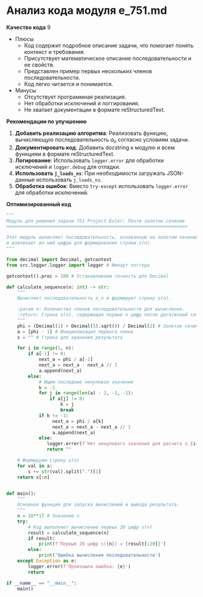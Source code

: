 # Анализ кода модуля e_751.md

**Качество кода**
9
- Плюсы
    - Код содержит подробное описание задачи, что помогает понять контекст и требования.
    - Присутствует математическое описание последовательности и ее свойств.
    - Представлен пример первых нескольких членов последовательности.
    - Код легко читается и понимается.
- Минусы
    - Отсутствует программная реализация.
    - Нет обработки исключений и логгирования.
    - Не хватает документации в формате reStructuredText.

**Рекомендации по улучшению**
1. **Добавить реализацию алгоритма**: Реализовать функцию, вычисляющую последовательность $a_n$ согласно условиям задачи.
2. **Документировать код**: Добавить docstring к модулю и всем функциям в формате reStructuredText.
3. **Логирование**: Использовать `logger.error` для обработки исключений и `logger.debug` для отладки.
4. **Использовать `j_loads_ns`**: При необходимости загружать JSON-данные использовать `j_loads_ns`.
5. **Обработка ошибок**:  Вместо `try-except` использовать `logger.error` для обработки исключений.

**Оптимизированный код**
```python
"""
Модуль для решения задачи 751 Project Euler: Почти золотое сечение
===================================================================

Этот модуль вычисляет последовательность, основанную на золотом сечении,
и извлекает из неё цифры для формирования строки s(n).
"""

from decimal import Decimal, getcontext
from src.logger.logger import logger # Импорт логгера

getcontext().prec = 100 # Устанавливаем точность для Decimal

def calculate_sequence(n: int) -> str:
    """
    Вычисляет последовательность a_n и формирует строку s(n).

    :param n: Количество членов последовательности для вычисления.
    :return: Строка s(n), содержащая первые n цифр после десятичной точки.
    """
    phi = (Decimal(1) + Decimal(5).sqrt()) / Decimal(2) # Золотое сечение
    a = [phi - 1] # Инициализация первого члена
    s = "" # Строка для хранения результата

    for i in range(1, n):
        if a[-1] != 0:
            next_a = phi / a[-1]
            next_a = next_a - next_a // 1
            a.append(next_a)
        else:
            # Ищем последнее ненулевое значение
            k = -1
            for j in range(len(a) - 2, -1, -1):
                if a[j] != 0:
                    k = j
                    break
            if k != -1:
                 next_a = phi / a[k]
                 next_a = next_a - next_a // 1
                 a.append(next_a)
            else:
               logger.error(f'Нет ненулевого значения для расчета a_{i+1}')
               return ""

    # Формируем строку s(n)
    for val in a:
        s += str(val).split(".")[1]
    return s[:n]


def main():
    """
    Основная функция для запуска вычислений и вывода результата.
    """
    n = 10**17 # Значение n
    try:
        # Код выполняет вычисление первых 20 цифр s(n)
        result = calculate_sequence(n)
        if result:
            print(f'Первые 20 цифр s({n}) = {result[:20]}')
        else:
            print('Ошибка вычисления последовательности')
    except Exception as e:
        logger.error(f'Произошла ошибка: {e}')
        return

if __name__ == "__main__":
    main()
```